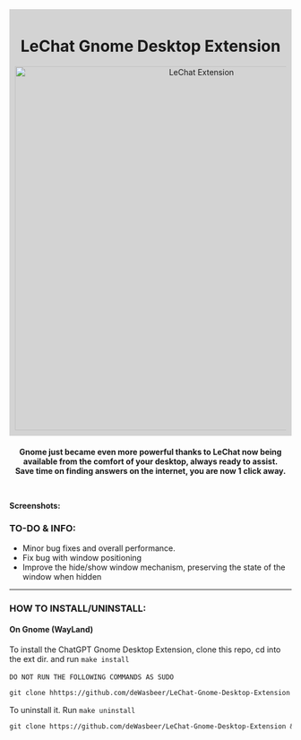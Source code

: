 <div align="center" style="background-color: lightgray; padding: 10px; opacity: 1.0;">
  <h1>LeChat Gnome Desktop Extension</h1>
  <img width="650" src="https://github.com/user-attachments/assets/02d0e313-facb-47ae-bde3-8813ecdb7868" alt="LeChat Extension">
</div>


<h4><p align="center">
Gnome just became even more powerful thanks to LeChat now being available from the comfort of your desktop, always ready to assist. <br>Save time on finding answers on the internet, you are now 1 click away.
</p>

 <br>
 
Screenshots:
 
### TO-DO & INFO:
- Minor bug fixes and overall performance.
- Fix bug with window positioning
- Improve the hide/show window mechanism, preserving the state of the window when hidden

---

### HOW TO INSTALL/UNINSTALL:

#### On Gnome (WayLand)

To install the ChatGPT Gnome Desktop Extension, clone this repo, cd into the ext dir. and run `make install`
<br>
<br>`DO NOT RUN THE FOLLOWING COMMANDS AS SUDO`
```ocaml
git clone hhttps://github.com/deWasbeer/LeChat-Gnome-Desktop-Extension && cd ChatGPT-Gnome-Desktop-Extension && make install
```

To uninstall it. Run `make uninstall`
```ocaml
git clone https://github.com/deWasbeer/LeChat-Gnome-Desktop-Extension && cd ChatGPT-Gnome-Desktop-Extension && make uninstall
```

